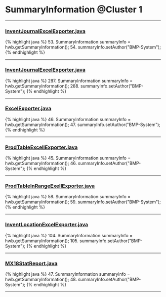 # SummaryInformation @Cluster 1

***

### [InventJournalExcelExporter.java](https://searchcode.com/codesearch/view/137412606/)
{% highlight java %}
53. SummaryInformation summaryInfo = hwb.getSummaryInformation();
54. summaryInfo.setAuthor("BMP-System");
{% endhighlight %}

***

### [InventJournalExcelExporter.java](https://searchcode.com/codesearch/view/137412606/)
{% highlight java %}
287. SummaryInformation summaryInfo = hwb.getSummaryInformation();
288. summaryInfo.setAuthor("BMP-System");
{% endhighlight %}

***

### [ExcelExporter.java](https://searchcode.com/codesearch/view/137412604/)
{% highlight java %}
46. SummaryInformation summaryInfo = hwb.getSummaryInformation();
47. summaryInfo.setAuthor("BMP-System");
{% endhighlight %}

***

### [ProdTableExcellExporter.java](https://searchcode.com/codesearch/view/137412607/)
{% highlight java %}
45. SummaryInformation summaryInfo = hwb.getSummaryInformation();
46. summaryInfo.setAuthor("BMP-System");
{% endhighlight %}

***

### [ProdTableInRangeExellExporter.java](https://searchcode.com/codesearch/view/137412593/)
{% highlight java %}
58. SummaryInformation summaryInfo = hwb.getSummaryInformation();
59. summaryInfo.setAuthor("BMP-System");
{% endhighlight %}

***

### [InventLocationExcelExporter.java](https://searchcode.com/codesearch/view/137412597/)
{% highlight java %}
104. SummaryInformation summaryInfo = hwb.getSummaryInformation();
105. summaryInfo.setAuthor("BMP-System");
{% endhighlight %}

***

### [MX18StatReport.java](https://searchcode.com/codesearch/view/137412598/)
{% highlight java %}
47. SummaryInformation summaryInfo = hwb.getSummaryInformation();
48. summaryInfo.setAuthor("BMP-System");
{% endhighlight %}

***

